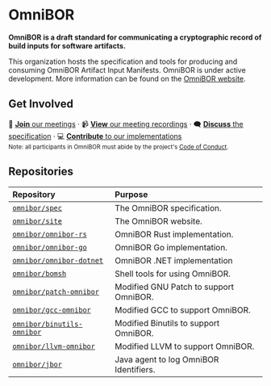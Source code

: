 # OmniBOR

__OmniBOR is a draft standard for communicating a cryptographic record of build inputs for software artifacts.__

This organization hosts the specification and tools for producing and consuming OmniBOR Artifact Input Manifests.
OmniBOR is under active development. More information can be found on the [OmniBOR website][site].

## Get Involved

📆 [__Join__ our meetings](https://omnibor.io/community/#community-meetings) &middot; 📹 [__View__ our meeting recordings](https://www.youtube.com/playlist?list=PL8Qx0AngZdU2ALwACVLQdGHHTdbTx-0x-) &middot; 🗨️ [__Discuss__ the specification](https://github.com/orgs/omnibor/discussions) &middot; 💻 [__Contribute__ to our implementations](https://github.com/orgs/omnibor/repositories)
<br><sub>Note: all participants in OmniBOR must abide by the project's [Code of Conduct][coc].</sub>

## Repositories

| Repository | Purpose |
|:-----------|:--------|
| [`omnibor/spec`][repo_spec] | The OmniBOR specification. |
| [`omnibor/site`][repo_site] | The OmniBOR website. |
| [`omnibor/omnibor-rs`][repo_rust] | OmniBOR Rust implementation. |
| [`omnibor/omnibor-go`][repo_go] | OmniBOR Go implementation. |
| [`omnibor/omnibor-dotnet`][repo_dotnet] | OmniBOR .NET implementation |
| [`omnibor/bomsh`][repo_shell] | Shell tools for using OmniBOR. |
| [`omnibor/patch-omnibor`][repo_patch] | Modified GNU Patch to support OmniBOR. |
| [`omnibor/gcc-omnibor`][repo_gcc] | Modified GCC to support OmniBOR. |
| [`omnibor/binutils-omnibor`][repo_binutils] | Modified Binutils to support OmniBOR. |
| [`omnibor/llvm-omnibor`][repo_llvm] | Modified LLVM to support OmniBOR. |
| [`omnibor/jbor`][repo_jbor] | Java agent to log OmniBOR Identifiers. |

[site]: https://omnibor.io
[repo_spec]: https://github.com/omnibor/spec
[repo_site]: https://github.com/omnibor/site
[repo_rust]: https://github.com/omnibor/omnibor-rs
[repo_go]: https://github.com/omnibor/omnibor-go
[repo_dotnet]: https://github.com/omnibor/omnibor-dotnet
[repo_shell]: https://github.com/omnibor/bomsh
[repo_patch]: https://github.com/omnibor/patch-omnibor
[repo_gcc]: https://github.com/omnibor/gcc-omnibor
[repo_binutils]: https://github.com/omnibor/binutils-omnibor
[repo_llvm]: https://github.com/omnibor/llvm-omnibor
[repo_jbor]: https://github.com/omnibor/jbor
[coc]: https://omnibor.io/code-of-conduct/
